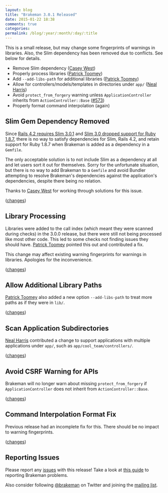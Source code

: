 ```yaml
---
layout: blog
title: "Brakeman 3.0.1 Released"
date: 2015-01-22 18:38
comments: true
categories:
permalink: /blog/:year/:month/:day/:title
---
```


This is a small release, but may change some fingerprints of warnings in libraries. Also, the Slim dependency has been removed due to conflicts. See below for details.

* Remove Slim dependency ([Casey West](https://github.com/cwest))
* Properly process libraries ([Patrick Toomey](https://github.com/ptoomey3))
* Add `--add-libs-path` for additional libraries ([Patrick Toomey](https://github.com/ptoomey3))
* Allow for controllers/models/templates in directories under `app/` ([Neal Harris](https://github.com/nealharris))
* Avoid `protect_from_forgery` warning unless `ApplicationController` inherits from `ActionController::Base` ([#573](https://github.com/presidentbeef/brakeman/issues/573))
* Properly format command interpolation (again)

## Slim Gem Dependency Removed

Since [Rails 4.2 requires Slim 3.0.1](https://github.com/slim-template/slim-rails/releases/tag/3.0.1) and [Slim 3.0 dropped support for Ruby 1.8.7](https://github.com/slim-template/slim/blob/bb7ca78c1ea9629d8b57a06fcb99c938c9d7640e/CHANGES#L8), there is no way to satisfy dependencies for Slim, Rails 4.2, and retain support for Ruby 1.8.7 when Brakeman is added as a dependency in a `Gemfile`.

The only acceptable solution is to not include Slim as a dependency at all and let users sort it out for themselves. Sorry for the unfortunate situation, but there is no way to add Brakeman to a `Gemfile` and avoid Bundler attempting to resolve Brakeman's dependencies against the application's dependencies, despite there being no relation.

Thanks to [Casey West](https://github.com/cwest) for working through solutions for this issue.

([changes](https://github.com/presidentbeef/brakeman/pull/602))

## Library Processing

Libraries were added to the call index (which meant they were scanned during checks) in the 3.0.0 release, but there were still not being processed like most other code. This led to some checks not finding issues they should have. [Patrick Toomey](https://github.com/ptoomey3) pointed this out and contributed a fix.

This change may affect existing warning fingerprints for warnings in libraries. Apologies for the inconvenience. 

([changes](https://github.com/presidentbeef/brakeman/pull/605))

## Allow Additional Library Paths

[Patrick Toomey](https://github.com/ptoomey3) also added a new option `--add-libs-path` to treat more paths as if they were in `lib/`.

([changes](https://github.com/presidentbeef/brakeman/pull/606))

## Scan Application Subdirectories

[Neal Harris](https://github.com/nealharris) contributed a change to support applications with multiple applications under `app/`, such as `app/cool_team/controllers/`.

([changes](https://github.com/presidentbeef/brakeman/pull/607))

## Avoid CSRF Warning for APIs 

Brakeman will no longer warn about missing `protect_from_forgery` if `ApplicationController` does not inherit from `ActionController::Base`.

([changes](https://github.com/presidentbeef/brakeman/issues/573))

## Command Interpolation Format Fix

Previous release had an incomplete fix for this. There should be no impact to warning fingerprints.

([changes](https://github.com/presidentbeef/brakeman/pull/608))

## Reporting Issues

Please report any [issues](https://github.com/presidentbeef/brakeman/issues) with this release! Take a look at [this guide](https://github.com/presidentbeef/brakeman/wiki/How-to-Report-a-Brakeman-Issue) to reporting Brakeman problems.

Also consider following [@brakeman](https://twitter.com/brakeman) on Twitter and joining the [mailing list](http://brakemanscanner.org/contact/). 

